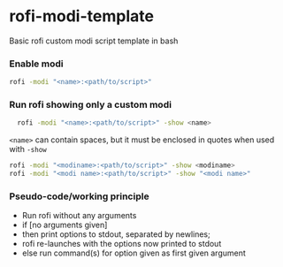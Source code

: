 # rofi-modi-template
Basic rofi custom modi script template in bash  

### Enable modi
```bash
rofi -modi "<name>:<path/to/script>"
```
### Run rofi showing only a custom modi
```bash
  rofi -modi "<name>:<path/to/script>" -show <name>
```
```<name>``` can contain spaces, but it must be enclosed in quotes when used with ```-show```
```bash
rofi -modi "<modiname>:<path/to/script>" -show <modiname>
rofi -modi "<modi name>:<path/to/script>" -show "<modi name>"
```
### Pseudo-code/working principle
- Run rofi without any arguments
- if [no arguments given]
- then print options to stdout, separated by newlines;
 - rofi re-launches with the options now printed to stdout
- else run command(s) for option given as first given argument
